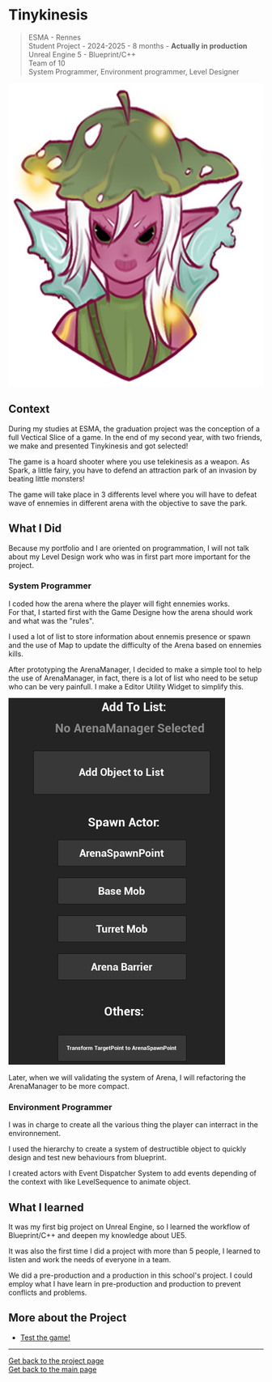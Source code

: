 # **Tinykinesis**

> ESMA - Rennes   
> Student Project - 2024-2025 - 8 months - **Actually in production**  
> Unreal Engine 5 - Blueprint/C++  
> Team of 10    
> System Programmer, Environment programmer, Level Designer


<img src="https://github.com/AshiyroMisachi/RiallotAlexandre_Portfolio/blob/main/Projects/Tinykinesis/Assets/LogoProvisoire.png" width="600" height="600">


## **Context**

During my studies at ESMA, the graduation project was the conception of a full Vectical Slice of a game. In the end of my second year, with two friends, we make and presented Tinykinesis and got selected!

The game is a hoard shooter where you use telekinesis as a weapon. As Spark, a little fairy, you have to defend an attraction park of an invasion by beating little monsters! 

The game will take place in 3 differents level where you will have to defeat wave of ennemies in different arena with the objective to save the park. 


## **What I Did**

Because my portfolio and I are oriented on programmation, I will not talk about my Level Design work who was in first part more important for the project.

### **System Programmer**

I coded how the arena where the player will fight ennemies works.   
For that, I started first with the Game Designe how the arena should work and what was the "rules". 

I used a lot of list to store information about ennemis presence or spawn and the use of Map to update the difficulty of the Arena based on ennemies kills.

After prototyping the ArenaManager, I decided to make a simple tool to help the use of ArenaManager, in fact, there is a lot of list who need to be setup who can be very painfull. I make a Editor Utility Widget to simplify this.   

![EUW ArenaManager](https://github.com/AshiyroMisachi/RiallotAlexandre_Portfolio/blob/main/Projects/Tinykinesis/Assets/EUW_ArenaManager.png)


Later, when we will validating the system of Arena, I will refactoring the ArenaManager to be more compact.

### **Environment Programmer**

I was in charge to create all the various thing the player can interract in the environnement. 

I used the hierarchy to create a system of destructible object to quickly design and test new behaviours from blueprint.

I created actors with Event Dispatcher System to add events depending of the context with like LevelSequence to animate object.


## **What I learned**

It was my first big project on Unreal Engine, so I learned the workflow of Blueprint/C++ and deepen my knowledge about UE5.

It was also the first time I did a project with more than 5 people, I learned to listen and work the needs of everyone in a team. 

We did a pre-production and a production in this school's project. I could employ what I have learn in pre-production and production to prevent conflicts and problems. 

## **More about the Project**

* [Test the game!](https://barna-bus.itch.io/tinykinesis)

***
  


[Get back to the project page](https://github.com/AshiyroMisachi/RiallotAlexandre_Portfolio/blob/main/Projects/Projects.md)    
[Get back to the main page](https://github.com/AshiyroMisachi/RiallotAlexandre_Portfolio)